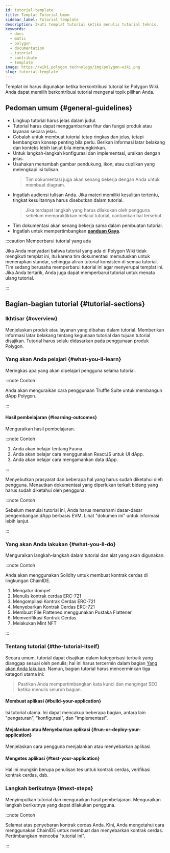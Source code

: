 ```yaml
---
id: tutorial-template
title: Templat Tutorial Umum
sidebar_label: Tutorial template
description: Ikuti templat tutorial ketika menulis tutorial teknis.
keywords:
  - docs
  - matic
  - polygon
  - documentation
  - tutorial
  - contribute
  - template
image: https://wiki.polygon.technology/img/polygon-wiki.png
slug: tutorial-template
---
```


Templat ini harus digunakan ketika berkontribusi tutorial ke Polygon
Wiki. Anda dapat memilih berkontribusi tutorial mengenai topik pilihan Anda.

## Pedoman umum {#general-guidelines}

* Lingkup tutorial harus jelas dalam judul.
* Tutorial harus dapat menggambarkan fitur dan fungsi
produk atau layanan secara jelas.
* Cobalah untuk membuat tutorial tetap ringkas dan jelas, tetapi kembangkan konsep penting
bila perlu. Berikan informasi latar belakang dan konteks lebih lanjut bila memungkinkan.
* Untuk langkah-langkah konfigurasi dan implementasi, uraikan dengan jelas.
* Usahakan menambah gambar pendukung, ikon, atau cuplikan yang
melengkapi isi tulisan.
  > Tim dokumentasi juga akan senang bekerja dengan Anda untuk membuat diagram.
* Ingatlah audiensi tulisan Anda. Jika materi memiliki kesulitan tertentu,
tingkat kesulitannya harus disebutkan dalam tutorial.
  > Jika terdapat langkah yang harus dilakukan oleh pengguna sebelum mempraktikkan melalui tutorial, cantumkan hal tersebut.
* Tim dokumentasi akan senang bekerja sama dalam pembuatan tutorial.
* Ingatlah untuk mempertimbangkan **[panduan Gaya](writing-style.md)**.

:::caution Memperbarui tutorial yang ada

Jika Anda menyadari bahwa tutorial yang ada di Polygon
Wiki tidak mengikuti templat ini, itu karena tim dokumentasi
memutuskan untuk menerapkan standar, sehingga aliran tutorial konsisten
di semua tutorial. Tim sedang berusaha memperbarui tutorial ini
agar menyerupai templat ini. Jika Anda tertarik, Anda juga dapat memperbarui
tutorial untuk menata ulang tutorial.

:::

## Bagian-bagian tutorial {#tutorial-sections}

### Ikhtisar {#overview}

Menjelaskan produk atau layanan yang dibahas dalam tutorial.
Memberikan informasi latar belakang tentang kegunaan tutorial dan tujuan
tutorial disajikan. Tutorial harus selalu didasarkan pada penggunaan
produk Polygon.

### Yang akan Anda pelajari {#what-you-ll-learn}

Meringkas apa yang akan dipelajari pengguna selama tutorial.

:::note Contoh

Anda akan menguraikan cara penggunaan Truffle Suite untuk membangun dApp
Polygon.

:::

#### Hasil pembelajaran {#learning-outcomes}

Menguraikan hasil pembelajaran.

:::note Contoh

1. Anda akan belajar tentang Fauna.
2. Anda akan belajar cara menggunakan ReactJS untuk UI dApp.
3. Anda akan belajar cara mengamankan data dApp.

:::

Menyebutkan prasyarat dan beberapa hal yang harus
sudah diketahui oleh pengguna. Menautkan dokumentasi yang diperlukan terkait bidang
yang harus sudah diketahui oleh pengguna.

:::note Contoh

Sebelum memulai tutorial ini, Anda harus memahami dasar-dasar
pengembangan dApp berbasis EVM. Lihat "dokumen ini" untuk informasi lebih lanjut.

:::

### Yang akan Anda lakukan {#what-you-ll-do}

Menguraikan langkah-langkah dalam tutorial dan alat yang akan digunakan.

:::note Contoh

Anda akan menggunakan Solidity untuk membuat kontrak cerdas di lingkungan ChainIDE.

1. Mengatur dompet
2. Menulis kontrak cerdas ERC-721
3. Mengompilasi Kontrak Cerdas ERC-721
4. Menyebarkan Kontrak Cerdas ERC-721
5. Membuat File Flattened menggunakan Pustaka Flattener
6. Memverifikasi Kontrak Cerdas
7. Melakukan Mint NFT

:::

### Tentang tutorial {#the-tutorial-itself}

Secara umum, tutorial dapat disajikan dalam kategorisasi terbaik yang
dianggap sesuai oleh penulis; hal ini harus tercermin dalam bagian [Yang akan Anda lakukan](#what-youll-do).  Namun, bagian tutorial harus mencerminkan tiga kategori utama ini:

> Pastikan Anda mempertimbangkan kata kunci dan mengingat SEO ketika menulis
> seluruh bagian.

#### Membuat aplikasi {#build-your-application}

Isi tutorial utama. Ini dapat mencakup beberapa bagian, antara lain
"pengaturan", "konfigurasi", dan "implementasi".

#### Mejalankan atau Menyebarkan aplikasi {#run-or-deploy-your-application}

Menjelaskan cara pengguna menjalankan atau menyebarkan aplikasi.

#### Mengetes aplikasi {#test-your-application}

Hal ini mungkin berupa penulisan tes untuk kontrak cerdas, verifikasi kontrak
cerdas, dsb.

### Langkah berikutnya {#next-steps}

Menyimpulkan tutorial dan menguraikan hasil pembelajaran.
Menguraikan langkah berikutnya yang dapat dilakukan pengguna.

:::note Contoh

Selamat atas penyebaran kontrak cerdas Anda. Kini, Anda mengetahui cara menggunakan ChainIDE
untuk membuat dan menyebarkan kontrak cerdas. Pertimbangkan mencoba "tutorial ini".

:::
